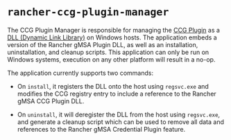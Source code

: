 `rancher-ccg-plugin-manager`
===

The CCG Plugin Manager is responsible for managing the [CCG Plugin](../../src/rancher-ccg-plugin) as a [DLL (Dynamic Link Library)](https://learn.microsoft.com/en-us/troubleshoot/windows-client/deployment/dynamic-link-library) on Windows hosts. The application embeds a version of the Rancher gMSA Plugin DLL, as well as an installation, uninstallation, and cleanup scripts. This application can only be run on Windows systems, execution on any other platform will result in a no-op. 

The application currently supports two commands:

- On `install`, it registers the DLL onto the host using `regsvc.exe` and modifies the CCG registry entry to include a reference to the Rancher gMSA CCG Plugin DLL.

- On `uninstall`, it will deregister the DLL from the host using `regsvc.exe`, and generate a cleanup script which can be used to remove all data and references to the Rancher gMSA Credential Plugin feature. 

